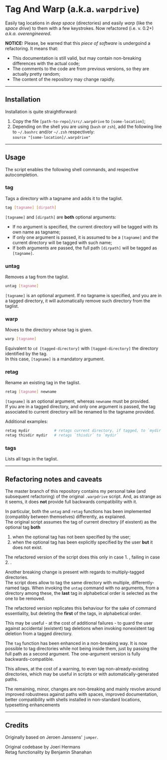 # Tag And Warp (a.k.a. `warpdrive`)

Easily tag locations in *deep space* (directories) and easily *warp* (like the *space drive*) to them with a few keystrokes. Now refactored (i.e. v. 0.2+) *a.k.a. overengineered*.

**NOTICE:** Please, be warned that this *piece of software* is undergoind a refactoring. It means that:
- This documentation is still valid, but may contain non-breaking differences with the actual code;
- The comments to the code are from previous versions, so they are actually pretty random;
- The content of the repository may change rapidly.

---

## Installation

Installation is quite straightforward:
1) Copy the file `[path-to-repo]/src/.warpdrive` to `[some-location]`;
2) Depending on the shell you are using (`bash` or `zsh`), add the following line to `~/.bashrc` and/or `~/.zsh` respectively:
<br>`source "[some-location]/.warpdrive"`

---

## Usage

The script enables the following shell commands, and respective autocompletion.

### tag

Tags a directory with a tagname and adds it to the taglist.

```bash
tag [tagname] [dirpath]
```
`[tagname]` and `[dirpath]` are **both** optional arguments:

- If no argument is specified, the current directory will be tagged with its own name as tagname;
- If only one argument is passed, it is assumed to be a `[tagname]` and the current directory will be tagged with such name;
- If both arguments are passed, the full path `[dirpath]` will be tagged as `[tagname]`.

### untag

Removes a tag from the taglist.
```bash
untag [tagname]
```
`[tagname]` is an optional argument. If no tagname is specified, and you are in a tagged directory, it will automatically remove such directory from the taglist.

### warp

Moves to the directory whose tag is given.

```bash
warp [tagname]
```
Equivalent to `cd [tagged-directory]` with `[tagged-directory]` the directory identified by the tag.
<br>In this case, `[tagname]` is a mandatory argument.

### retag

Rename an existing tag in the taglist.

```bash
retag [tagname] newname
```

`[tagname]` is an optional argument, whereas `newname` must be provided. <br>If you are in a tagged directory, and only one argument is passed, the tag associated to current directory will be renamed to the tagname provided.

Additional examples:

```bash
retag mydir           # retags current directory, if tagged, to `mydir`
retag thisdir mydir   # retags `thisdir` to `mydir`
```

### tags

Lists all tags in the taglist.

---

## Refactoring notes and caveats

The master branch of this repository contains my personal take (and subsequent refactoring) of the original `.warpdrive` script. And, as strange as it seems, it does **not** provide full backwards compatibility with it.

In particular, both the `untag` and `retag` functions has been implemented (compatibly between themselves) differently, as explained.
<br>The original script assumes the tag of current directory (if eixstent) as the optional tag **both**
1) when the optional tag has not been specified by the user;
2) when the optional tag has been explicitly specified by the user **but** it does not exist.

The refactored version of the script does this only in case 1. , failing in case 2. .

Another breaking change is present with regards to multiply-tagged directories.
<br> The script does allow to tag the same directory with multiple, differently-named tags. When invoking the `untag` command with no arguments, from a directory among these, the **last** tag in alphabetical order is selected as the one to be removed.

The refactored version replicates this behaviour for the sake of command essentiality, but deleting the **first** of the tags, in alphabetical order.

This may be useful - at the cost of additional failures - to guard the user against accidental (existent) tag deletions when invoking nonexistent tag deletion from a tagged directory.

The `tag` function has been enhanced in a non-breaking way. It is now possible to tag directories while not being inside them, just by passing the full path as a second argument. The one-argument version is fully backwards-compatible.

This allows, at the cost of a warning, to even tag non-already-existing directories, which may be useful in scripts or with automatically-generated paths.

The remaining, minor, changes are non-breaking and mainly revolve around improved robustness against paths with spaces, improved documentation, better compatibility with shells installed in non-standard locations, typesetting enhancements

---

## Credits

Originally based on Jeroen Janssens' `jumper`.

Original codebase by Joeri Hermans
<br>Retag functionality by Benjamin Shanahan

